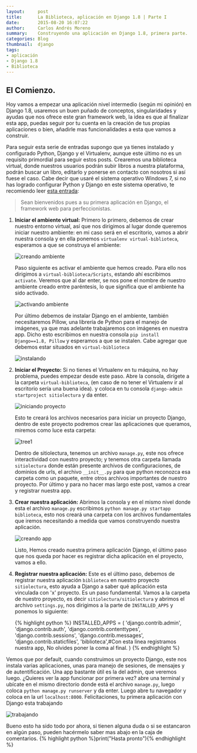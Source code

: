 ```yaml
---
layout:     post
title:      La Biblioteca, aplicación en Django 1.8 | Parte I
date:       2015-08-20 16:07:22
author:     Carlos Andrés Moreno
summary:    Construyendo una aplicación en Django 1.8, primera parte.
categories: Blog
thumbnail:  django
tags:
- aplicación
- Django 1.8
- Biblioteca
---
```

## El Comienzo.

Hoy vamos a empezar una aplicación nivel intermedio (según mi opinión) en Django 1.8, usaremos un buen puñado de conceptos, singularidades y ayudas que nos ofrece este gran framework web, la idea es que al finalizar esta app, puedas seguir por tu cuenta en la creación de tus propias aplicaciones o bien, añadirle mas funcionalidades a esta que vamos a construir.

Para seguir esta serie de entradas supongo que ya tienes instalado y configurado Python, Django y el Virtualenv, aunque este último no es un requisito primordial para seguir estos posts. Crearemos una biblioteca virtual, donde nuestros usuarios podrán subir libros a nuestra plataforma, podrán buscar un libro, editarlo y ponerse en contacto con nosotros si así fuese el caso. Cabe decir que usaré el sistema operativo Windows 7, si no has logrado configurar Python y Django en este sistema operativo, te recomiendo leer [esta entrada][1]:

> Sean bienvenidos pues a su primera aplicación en Django, el framework web para perfeccionistas. 

1. **Iniciar el ambiente virtual:** Primero lo primero, debemos de crear nuestro entorno virtual, así que nos dirigimos al lugar donde queremos iniciar nuestro ambiente: en mi caso será en el escritorio, vamos a abrir nuestra consola y en ella ponemos `virtualenv virtual-biblioteca`, esperamos a que se construya el ambiente:

	![creando ambiente][2]

	Paso siguiente es activar el ambiente que hemos creado. Para ello nos dirigimos a `virtual-biblioteca/Scripts`, estando ahí escribimos `activate`. Veremos que al dar enter, se nos pone el nombre de nuestro ambiente creado entre paréntesis, lo que significa que el ambiente ha sido activado.

	![activando ambiente][3]

	Por último debemos de instalar Django en el ambiente, también necesitaremos Pillow, una librería de Python para el manejo de imágenes, ya que mas adelante trabajaremos con imágenes en nuestra app. Dicho esto escribimos en nuestra consola `pip install Django==1.8, Pillow` y esperamos a que se instalen. Cabe agregar que debemos estar situados en `virtual-biblioteca`

	![instalando][4]

2. **Iniciar el Proyecto:** Si no tienes el Virtualenv en tu máquina, no hay problema, puedes empezar desde este paso. Abre la consola, dirígete a la carpeta `virtual-biblioteca`, (en caso de no tener el Virtualenv ir al escritorio sería una buena idea). y coloca en tu consola `django-admin startproject sitiolectura` y da enter.

	![iniciando proyecto][5]

	Esto te creará los archivos necesarios para iniciar un proyecto Django, dentro de este proyecto podremos crear las aplicaciones que queramos, miremos como luce esta carpeta:

	![tree1][6]

	Dentro de sitiolectura, tenemos un archivo `manage.py`, este nos ofrece interactividad con nuestro proyecto; y tenemos otra carpeta llamada `sitiolectura` donde están presente archivos de configuraciones, de dominios de urls, el archivo `__init__.py` para que python reconozca esa carpeta como un paquete, entre otros archivos importantes de nuestro proyecto. Por último y para no hacer mas largo este post, vamos a crear y registrar nuestra app.

3. **Crear nuestra aplicación:** Abrimos la consola y en el mismo nivel donde esta el archivo `manage.py` escribimos `python manage.py startapp biblioteca`, esto nos creará una carpeta con los archivos fundamentales que iremos necesitando a medida que vamos construyendo nuestra aplicación.

	![creando app][7]

	Listo, Hemos creado nuestra primera aplicación Django, el último paso que nos queda por hacer es registrar dicha aplicación en el proyecto, vamos a ello.

4. **Registrar nuestra aplicación:** Este es el último paso, debemos de registrar nuestra aplicación `biblioteca` en nuestro proyecto `sitiolectura`, esto ayuda a Django a saber qué aplicación esta vinculada con 'x' proyecto. Es un paso fundamental. Vamos a la carpeta de nuestro proyecto, es decir `sitiolectura/sitiolectura` y abrimos el archivo `settings.py`, nos dirigimos a la parte de `INSTALLED_APPS` y ponemos lo siguiente:

	{% highlight python %}
	INSTALLED_APPS = (
	    'django.contrib.admin',
	    'django.contrib.auth',
	    'django.contrib.contenttypes',
	    'django.contrib.sessions',
	    'django.contrib.messages',
	    'django.contrib.staticfiles',
	    'biblioteca',#Con esta linea registramos nuestra app, No olvides poner la coma al final.
	)
	{% endhighlight %}

Vemos que por default, cuando construimos un proyecto Django, este nos instala varias aplicaciones, unas para manejo de sesiones, de mensajes y de autentificación. Una app bastante útil es la del admin, que veremos luego.
¿Quieres ver la app funcionar por primera vez? abre una terminal y ubícate en el mismo directorio donde está el archivo `manage.py`, luego coloca `python manage.py runserver` y da enter. Luego abre tu navegador y coloca en la url `localhost:8000`. Felicitaciones, tu primera aplicación con Django esta trabajando

![trabajando][8]

Bueno esto ha sido todo por ahora, si tienen alguna duda o si se estancaron en algún paso, pueden hacérmelo saber mas abajo en la caja de comentarios. {% highlight python %}print("Hasta pronto"){% endhighlight %}

[1]: http://carmoreno.github.io/blog/2015/08/17/Como-Configurar-django1.8/
[2]: ../../../../../../images/2015-08-20/creandoAmbiente.png
[3]: ../../../../../../images/2015-08-20/activandoAmbiente.png
[4]: ../../../../../../images/2015-08-20/instalando.png
[5]: ../../../../../../images/2015-08-20/iniciandoProyecto.png
[6]: ../../../../../../images/2015-08-20/tree1.png
[7]: ../../../../../../images/2015-08-20/creandoApp.png
[8]: ../../../../../../images/2015-08-20/trabajando.png
